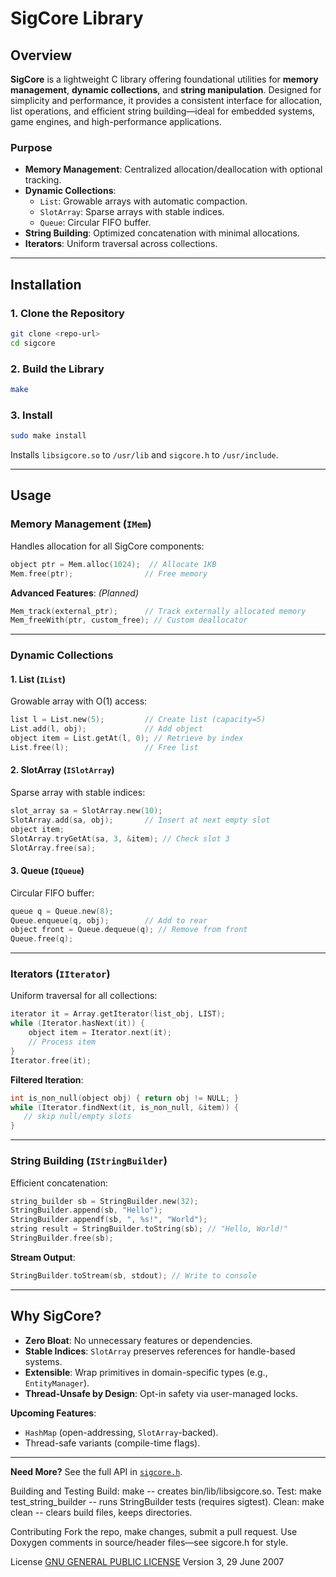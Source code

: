 # **SigCore Library**  

## **Overview**  
**SigCore** is a lightweight C library offering foundational utilities for **memory management**, **dynamic collections**, and **string manipulation**. Designed for simplicity and performance, it provides a consistent interface for allocation, list operations, and efficient string building—ideal for embedded systems, game engines, and high-performance applications.  

### **Purpose**  
- **Memory Management**: Centralized allocation/deallocation with optional tracking.  
- **Dynamic Collections**:  
  - `List`: Growable arrays with automatic compaction.  
  - `SlotArray`: Sparse arrays with stable indices.  
  - `Queue`: Circular FIFO buffer.  
- **String Building**: Optimized concatenation with minimal allocations.  
- **Iterators**: Uniform traversal across collections.  

---

## **Installation**  
### **1. Clone the Repository**  
```bash  
git clone <repo-url>  
cd sigcore  
```  

### **2. Build the Library**  
```bash  
make  
```  

### **3. Install**  
```bash  
sudo make install  
```  
Installs `libsigcore.so` to `/usr/lib` and `sigcore.h` to `/usr/include`.  

---

## **Usage**  
### **Memory Management (`IMem`)**  
Handles allocation for all SigCore components:  
```c  
object ptr = Mem.alloc(1024);  // Allocate 1KB  
Mem.free(ptr);                // Free memory  
```  

**Advanced Features**: *(Planned)*  
```c  
Mem_track(external_ptr);      // Track externally allocated memory  
Mem_freeWith(ptr, custom_free); // Custom deallocator  
```  

---

### **Dynamic Collections**  
#### **1. List (`IList`)**  
Growable array with O(1) access:  
```c  
list l = List.new(5);         // Create list (capacity=5)  
List.add(l, obj);             // Add object  
object item = List.getAt(l, 0); // Retrieve by index  
List.free(l);                 // Free list  
```  

#### **2. SlotArray (`ISlotArray`)**  
Sparse array with stable indices:  
```c  
slot_array sa = SlotArray.new(10);  
SlotArray.add(sa, obj);       // Insert at next empty slot  
object item;  
SlotArray.tryGetAt(sa, 3, &item); // Check slot 3  
SlotArray.free(sa);  
```  

#### **3. Queue (`IQueue`)**  
Circular FIFO buffer:  
```c  
queue q = Queue.new(8);  
Queue.enqueue(q, obj);        // Add to rear  
object front = Queue.dequeue(q); // Remove from front  
Queue.free(q);  
```  

---

### **Iterators (`IIterator`)**  
Uniform traversal for all collections:  
```c  
iterator it = Array.getIterator(list_obj, LIST);  
while (Iterator.hasNext(it)) {  
    object item = Iterator.next(it);  
    // Process item  
}  
Iterator.free(it);  
```  

**Filtered Iteration**:  
```c  
int is_non_null(object obj) { return obj != NULL; }  
while (Iterator.findNext(it, is_non_null, &item)) {
   // skip null/empty slots
} 
```  

---

### **String Building (`IStringBuilder`)**  
Efficient concatenation:  
```c  
string_builder sb = StringBuilder.new(32);  
StringBuilder.append(sb, "Hello");  
StringBuilder.appendf(sb, ", %s!", "World");  
string result = StringBuilder.toString(sb); // "Hello, World!"  
StringBuilder.free(sb);  
```  

**Stream Output**:  
```c  
StringBuilder.toStream(sb, stdout); // Write to console  
```  

---

## **Why SigCore?**  
- **Zero Bloat**: No unnecessary features or dependencies.  
- **Stable Indices**: `SlotArray` preserves references for handle-based systems.  
- **Extensible**: Wrap primitives in domain-specific types (e.g., `EntityManager`).  
- **Thread-Unsafe by Design**: Opt-in safety via user-managed locks.  

**Upcoming Features**:  
- `HashMap` (open-addressing, `SlotArray`-backed).  
- Thread-safe variants (compile-time flags).  

--- 

**Need More?** See the full API in [`sigcore.h`](/include/sigcore.h).

Building and Testing
Build: make -- creates bin/lib/libsigcore.so.
Test: make test_string_builder -- runs StringBuilder tests (requires sigtest).
Clean: make clean -- clears build files, keeps directories.

Contributing
Fork the repo, make changes, submit a pull request.
Use Doxygen comments in source/header files—see sigcore.h for style.

License
[GNU GENERAL PUBLIC LICENSE](/LICENSE) Version 3, 29 June 2007
